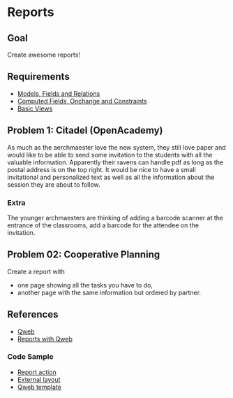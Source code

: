 # Reports

## Goal

Create awesome reports!


## Requirements

- [Models, Fields and Relations](../01-models)
- [Computed Fields, Onchange and Constraints](../02-fields)
- [Basic Views](../03-views)


## Problem 1: Citadel (OpenAcademy)

As much as the aerchmaester love the new system, they still love paper and would like to be able to send some invitation to the students with all the valuable information. Apparently their ravens can handle pdf as long as the postal address is on the top right. It would be nice to have a small invitational and personalized text as well as all the information about the session they are about to follow.

### Extra

The younger archmaesters are thinking of adding a barcode scanner at the entrance of the classrooms, add a barcode for the attendee on the invitation.


## Problem 02: Cooperative Planning

Create a report with
- one page showing all the tasks you have to do,
- another page with the same information but ordered by partner.

## References

* [Qweb](https://www.odoo.com/documentation/11.0/reference/qweb.html)
* [Reports with Qweb](https://www.odoo.com/documentation/11.0/reference/reports.html)

### Code Sample

* [Report action](https://github.com/odoo/odoo/blob/10.0/addons/sale/report/sale_report.xml#L4)
* [External layout](https://github.com/odoo/odoo/blob/10.0/addons/report/views/layout_templates.xml#L95)
* [Qweb template](https://github.com/odoo/odoo/blob/10.0/addons/sale/report/sale_report_templates.xml#L3)

